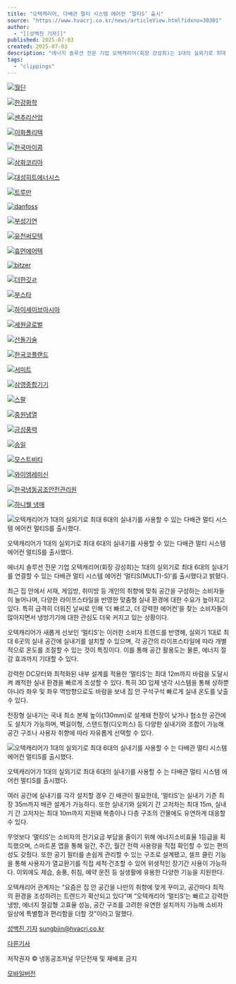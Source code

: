 ```yaml
---
title: "오텍캐리어, 다배관 멀티 시스템 에어컨 ‘멀티S’ 출시"
source: "https://www.hvacrj.co.kr/news/articleView.html?idxno=30301"
author:
  - "[[성백진 기자]]"
published: 2025-07-03
created: 2025-07-03
description: "에너지 솔루션 전문 기업 오텍캐리어(회장 강성희)는 1대의 실외기로 최대 6대의 실내기를 연결할 수 있는 다배관 멀티 시스템 에어컨 ‘멀티S(MULTI-S)’를"
tags:
  - "clippings"
---
```

[![월딘](https://cdn.hvacrj.co.kr/bannerpop/uploads/image/17327650281740338137.jpg)](https://wordin.com/oem)

[![한강화학](https://cdn.hvacrj.co.kr/bannerpop/uploads/image/17354473381451785481.png)](http://hkchemicals.com/engine/)

[![센추리산업](https://cdn.hvacrj.co.kr/bannerpop/uploads/image/1751328233715144735.jpg)](http://www.century-korea.com/main?language=ko)

[![이화폴리텍](https://cdn.hvacrj.co.kr/bannerpop/uploads/image/1751179462885528916.png)](https://www.leehwa.kr/index.php?)

[![한국마이콤](https://cdn.hvacrj.co.kr/bannerpop/uploads/image/17065143641526690033.jpg)](http://www.mycomkorea.com/)

[![삼화코리아](https://cdn.hvacrj.co.kr/bannerpop/uploads/image/16784185741452862379.jpg)](http://www.sanhuakorea.co.kr/)

[![대성히트에너시스](https://cdn.hvacrj.co.kr/bannerpop/uploads/image/16784209971106543650.jpg)](http://www.dsheatpump.co.kr/main/ko/index.html)

[![트루만](https://cdn.hvacrj.co.kr/bannerpop/uploads/image/16784176621316104174.jpg)](https://trumanhvac.co.kr/)

[![danfoss](https://cdn.hvacrj.co.kr/bannerpop/uploads/image/1746601858203132605.jpg)](https://www.danfoss.com/ko-kr/)

[![부성기연](https://cdn.hvacrj.co.kr/bannerpop/uploads/image/17119303391616507897.jpg)](http://www.busungtech.co.kr/)

[![유천써모텍](https://cdn.hvacrj.co.kr/bannerpop/uploads/image/1678421763500835805.jpg)](http://www.yttg.co.kr/)

[![휴먼에어텍](https://cdn.hvacrj.co.kr/bannerpop/uploads/image/167841479325183751.jpg)](http://www.humanair.co.kr/)

[![bitzer](https://cdn.hvacrj.co.kr/bannerpop/uploads/image/16784181361648561150.jpg)](http://www.bitzerkorea.com/)

[![더한깃ㄹ](https://cdn.hvacrj.co.kr/bannerpop/uploads/image/167841393154351202.jpg)](http://thehan.co.kr/)

[![부스타](https://cdn.hvacrj.co.kr/bannerpop/uploads/image/16784220611623620942.jpg)](https://booster.co.kr/)

[![하이세이브아시아](https://cdn.hvacrj.co.kr/bannerpop/uploads/image/17354521151289096281.jpg)](https://www.hysave.co.kr/html/index.htm)

[![세원글로벌](https://cdn.hvacrj.co.kr/bannerpop/uploads/image/1678421573513814725.jpg)](http://www.sewongb.com/)

[![산돌기술](https://cdn.hvacrj.co.kr/bannerpop/uploads/image/16784240601379649718.jpg)](http://www.sandoltech.co.kr/)

[![한국코플랜드](https://cdn.hvacrj.co.kr/bannerpop/uploads/image/17037420141130087805.jpg)](https://www.copeland.com/ko-kr)

[![서미트](https://cdn.hvacrj.co.kr/bannerpop/uploads/image/1711930621336027977.jpg)](http://www.smts.kr/)

[![삼영종합기기](https://cdn.hvacrj.co.kr/bannerpop/uploads/image/16784141973323605.jpg)](http://www.bitzer.co.kr/main/main.php)

[![스팔](https://cdn.hvacrj.co.kr/bannerpop/uploads/image/17513286371269801625.jpg)](https://www.spalautomotive.com/en)

[![중원냉열](https://cdn.hvacrj.co.kr/bannerpop/uploads/image/16784223891269648003.jpg)](http://www.joongwons.co.kr/main)

[![금성풍력](https://cdn.hvacrj.co.kr/bannerpop/uploads/image/173544985414983419.jpg)](http://www.gsfan.co.kr/index.php)

[![승일](https://cdn.hvacrj.co.kr/bannerpop/uploads/image/1678417431966586336.jpg)](http://www.sentrol.co.kr/default/)

[![모스트비티](https://cdn.hvacrj.co.kr/bannerpop/uploads/image/1678417329849229004.jpg)](http://www.mostbt.co.kr/)

[![와이엠레미신](https://cdn.hvacrj.co.kr/bannerpop/uploads/image/17392339651713330967.jpg)](https://ymlemy.co.kr/%ec%83%81%ec%97%85%eb%b6%80%eb%ac%b8/)

[![한국냉동공조안전관리원](https://cdn.hvacrj.co.kr/bannerpop/uploads/image/1597991268647010423.jpg)](http://www.krasi.or.kr/)

[![하니웰 냉매](https://cdn.hvacrj.co.kr/bannerpop/uploads/image/16969859111223370021.jpg)](https://m.site.naver.com/1cDjC)

![오텍캐리어가 1대의 실외기로 최대 6대의 실내기를 사용할 수 있는 다배관 멀티 시스템 에어컨 멀티S를 출시했다.](https://cdn.hvacrj.co.kr/news/photo/202507/30301_30999_4111.jpg)

오텍캐리어가 1대의 실외기로 최대 6대의 실내기를 사용할 수 있는 다배관 멀티 시스템 에어컨 멀티S를 출시했다.

에너지 솔루션 전문 기업 오텍캐리어(회장 강성희)는 1대의 실외기로 최대 6대의 실내기를 연결할 수 있는 다배관 멀티 시스템 에어컨 ‘멀티S(MULTI-S)’를 출시했다고 밝혔다.

최근 집 안에서 서재, 게임방, 취미방 등 개인의 취향에 맞춰 공간을 구성하는 소비자들이 늘어나며, 다양한 라이프스타일을 반영한 맞춤형 실내 환경에 대한 수요가 높아지고 있다. 특히 급격히 더워진 날씨로 인해 ‘더 빠르고, 더 강력한 에어컨’을 찾는 소비자들이 많아지면서 냉방기기에 대한 관심도 더욱 커지고 있는 상황이다.

오텍캐리어가 새롭게 선보인 ‘멀티S’는 이러한 소비자 트렌드를 반영해, 실외기 1대로 최대 6곳의 실내 공간에 실내기를 설치할 수 있으며, 각 공간의 라이프스타일에 따라 개별적으로 온도를 조절할 수 있는 것이 특징이다. 이를 통해 공간 활용도는 물론, 에너지 절감 효과까지 기대할 수 있다.

강력한 DC모터와 최적화된 내부 설계를 적용한 ‘멀티S’는 최대 12m까지 바람을 도달시켜 쾌적한 실내 환경을 빠르게 조성할 수 있다. 특히 3D 입체 냉각 시스템을 통해 상하뿐 아니라 좌우 및 좌우 역방향으로도 바람을 보내 집 안 구석구석 빠르게 실내 온도를 낮출 수 있다.

천장형 실내기는 국내 최소 본체 높이(130mm)로 설계돼 천장이 낮거나 협소한 공간에도 설치가 가능하며, 벽걸이형, 스탠드형(디오퍼스) 등 다양한 실내기와 조합이 가능해 공간 구조나 사용자 취향에 따라 자유롭게 선택할 수 있다.

![오텍캐리어가 1대의 실외기로 최대 6대의 실내기를 사용할 수 는 다배관 멀티 시스템 에어컨 멀티S를 출시했다.](https://cdn.hvacrj.co.kr/news/photo/202507/30301_31000_422.png)

오텍캐리어가 1대의 실외기로 최대 6대의 실내기를 사용할 수 는 다배관 멀티 시스템 에어컨 멀티S를 출시했다.

여러 공간에 실내기를 각각 설치할 경우 긴 배관이 필요한데, ‘멀티S’는 실내기 기준 최장 35m까지 배관 설계가 가능하다. 또한 실내기와 실외기 간 고저차는 최대 15m, 실내기 간 고저차는 최대 10m까지 지원돼 복층이나 다층 구조의 건물에도 유연하게 대응할 수 있다.

무엇보다 ‘멀티S’는 소비자의 전기요금 부담을 줄이기 위해 에너지소비효율 1등급을 획득했으며, 스마트폰 앱을 통해 일간, 주간, 월간 전력 사용량을 직접 확인할 수 있는 편의성도 갖췄다. 또한 공기 필터를 손쉽게 관리할 수 있는 구조로 설계됐고, 셀프 클린 기능을 통해 사용자가 열교환기를 직접 세척·건조할 수 있어 위생적인 장기간 사용이 가능하다. 이외에도 제습, 송풍, 취침, 예약 운전 등 실생활에 유용한 다양한 기능을 지원한다.

오텍캐리어 관계자는 “요즘은 집 안 공간을 나만의 취향에 맞게 꾸미고, 공간마다 최적의 환경을 조성하려는 트렌드가 확산되고 있다”며 “오텍캐리어 ‘멀티S’는 빠르고 강력한 냉방, 에너지 절감형 고효율 성능, 공간 구조를 고려한 유연한 설치까지 가능해 소비자 일상에 특별함과 편리함을 더할 것”이라고 말했다.

[성백진 기자](https://www.hvacrj.co.kr/news/articleList.html?sc_area=I&sc_word=acrmedia&view_type=sm) [sungbjin@hvacrj.co.kr](https://www.hvacrj.co.kr/news/)

[다른기사](https://www.hvacrj.co.kr/news/articleList.html?sc_area=I&sc_word=acrmedia&view_type=sm)

저작권자 © 냉동공조저널 무단전재 및 재배포 금지

[모바일버전](https://www.hvacrj.co.kr/news/articleView.html?idxno=30301)